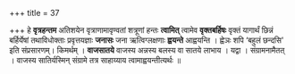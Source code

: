+++
title = 37

+++
हे **वृत्रहन्तम** अतिशयेन वृत्राणामावृण्वतां शत्रूणां हन्तः **त्वामित्** त्वामेव **वृक्तबर्हिषः** वृक्तं यागार्थं छिन्नं बर्हिर्येषां तथाविधोक्ताः प्रवृत्तयज्ञाः **जनासः** जना ऋत्विग्लक्षणाः **ह्वयन्ते** आह्वयन्ति । ह्वेञः शपि ‘बहुलं छन्दसि' इति संप्रसारणम्। किमर्थम् । **वाजसातये** वाजस्य अन्नस्य बलस्य वा सातये लाभाय । यद्वा । संग्रामनामैतत् । वाजस्य सातिर्यस्मिन् संग्रामे तत्र साहाय्याय त्वामाह्वयन्तीत्यर्थः ॥